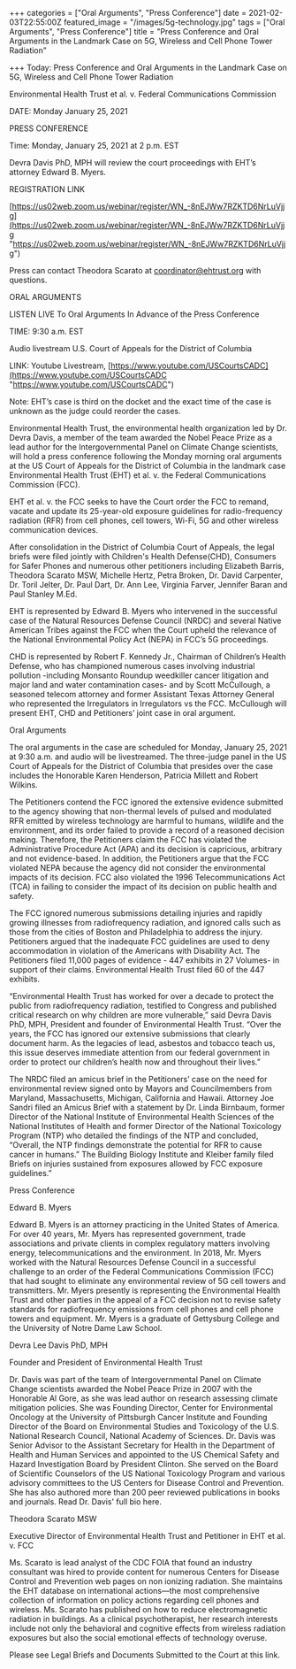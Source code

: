 +++
categories = ["Oral Arguments", "Press Conference"]
date = 2021-02-03T22:55:00Z
featured_image = "/images/5g-technology.jpg"
tags = ["Oral Arguments", "Press Conference"]
title = "Press Conference and Oral Arguments in the Landmark Case on 5G, Wireless and Cell Phone Tower Radiation"

+++
Today: Press Conference and Oral Arguments in the Landmark Case on 5G, Wireless and Cell Phone Tower Radiation

Environmental Health Trust et al. v. Federal Communications Commission

DATE: Monday January 25, 2021 

PRESS CONFERENCE 

Time: Monday, January 25, 2021 at 2 p.m. EST 

Devra Davis PhD, MPH will review the court proceedings with EHT’s attorney Edward B. Myers. 

REGISTRATION LINK 

[https://us02web.zoom.us/webinar/register/WN_-8nEJWw7RZKTD6NrLuVjjg](https://us02web.zoom.us/webinar/register/WN_-8nEJWw7RZKTD6NrLuVjjg "https://us02web.zoom.us/webinar/register/WN_-8nEJWw7RZKTD6NrLuVjjg")

Press can contact Theodora Scarato at coordinator@ehtrust.org with questions. 

ORAL ARGUMENTS

LISTEN LIVE To Oral Arguments In Advance of the Press Conference 

TIME: 9:30 a.m. EST 

Audio livestream U.S. Court of Appeals for the District of Columbia 

LINK: Youtube Livestream, [https://www.youtube.com/USCourtsCADC](https://www.youtube.com/USCourtsCADC "https://www.youtube.com/USCourtsCADC") 

Note: EHT’s case is third on the docket and the exact time of the case is unknown as the judge could reorder the cases. 

Environmental Health Trust, the environmental health organization led by Dr. Devra Davis, a member of the team awarded the Nobel Peace Prize as a lead author for the Intergovernmental Panel on Climate Change scientists, will hold a press conference following the Monday morning oral arguments at the US Court of Appeals for the District of Columbia in the landmark case Environmental Health Trust (EHT) et al. v. the Federal Communications Commission (FCC).  

EHT et al. v. the FCC seeks to have the Court order the FCC to remand, vacate and update its 25-year-old exposure guidelines for radio-frequency radiation (RFR) from cell phones, cell towers, Wi-Fi, 5G and other wireless communication devices. 

After consolidation in the District of Columbia Court of Appeals, the legal briefs were filed jointly with Children's Health Defense(CHD), Consumers for Safer Phones and numerous other petitioners including Elizabeth Barris, Theodora Scarato MSW, Michelle Hertz, Petra Broken, Dr. David Carpenter, Dr. Toril Jelter, Dr. Paul Dart, Dr. Ann Lee, Virginia Farver, Jennifer Baran and Paul Stanley M.Ed. 

EHT is represented by Edward B. Myers who intervened in the successful case of the Natural Resources Defense Council (NRDC) and several Native American Tribes against the FCC when the Court upheld the relevance of the National Environmental Policy Act (NEPA) in FCC’s 5G proceedings. 

CHD is represented by Robert F. Kennedy Jr., Chairman of Children’s Health Defense, who has championed numerous cases involving industrial pollution -including Monsanto Roundup weedkiller cancer litigation and major land and water contamination cases- and by Scott McCullough, a seasoned telecom attorney and former Assistant Texas Attorney General who represented the Irregulators in Irregulators vs the FCC. McCullough will present EHT, CHD and Petitioners’ joint case in oral argument. 

Oral Arguments 

The oral arguments in the case are scheduled for Monday, January 25, 2021 at 9:30 a.m. and audio will be livestreamed. The three-judge panel in the US Court of Appeals for the District of Columbia that presides over the case includes the Honorable Karen Henderson, Patricia Millett and Robert Wilkins. 

The Petitioners contend the FCC ignored the extensive evidence submitted to the agency showing that non-thermal levels of pulsed and modulated RFR emitted by wireless technology are harmful to humans, wildlife and the environment, and its order failed to provide a record of a reasoned decision making. Therefore, the Petitioners claim the FCC has violated the Administrative Procedure Act (APA) and its decision is capricious, arbitrary and not evidence-based. In addition, the Petitioners argue that the FCC violated NEPA because the agency did not consider the environmental impacts of its decision. FCC also violated the 1996 Telecommunications Act (TCA) in failing to consider the impact of its decision on public health and safety.

The FCC ignored numerous submissions detailing injuries and rapidly growing illnesses from radiofrequency radiation, and ignored calls such as those from the cities of Boston and Philadelphia to address the injury. Petitioners argued that the inadequate FCC guidelines are used to deny accommodation in violation of the Americans with Disability Act. The Petitioners filed 11,000 pages of evidence - 447 exhibits in 27 Volumes- in support of their claims. Environmental Health Trust filed 60 of the 447 exhibits. 

“Environmental Health Trust has worked for over a decade to protect the public from radiofrequency radiation, testified to Congress and published critical research on why children are more vulnerable,” said Devra Davis PhD, MPH, President and founder of Environmental Health Trust. “Over the years, the FCC has ignored our extensive submissions that clearly document harm. As the legacies of lead, asbestos and tobacco teach us, this issue deserves immediate attention from our federal government in order to protect our children’s health now and throughout their lives.” 

The NRDC filed an amicus brief in the Petitioners’ case on the need for environmental review signed onto by Mayors and Councilmembers from Maryland, Massachusetts, Michigan, California and Hawaii. Attorney Joe Sandri filed an Amicus Brief with a statement by Dr. Linda Birnbaum, former Director of the National Institute of Environmental Health Sciences of the National Institutes of Health and former Director of the National Toxicology Program (NTP) who detailed the findings of the NTP and concluded, “Overall, the NTP findings demonstrate the potential for RFR to cause cancer in humans.” The Building Biology Institute and Kleiber family filed Briefs on injuries sustained from exposures allowed by FCC exposure guidelines.” 

Press Conference 

Edward B. Myers 

Edward B. Myers is an attorney practicing in the United States of America. For over 40 years, Mr. Myers has represented government, trade associations and private clients in complex regulatory matters involving energy, telecommunications and the environment. In 2018, Mr. Myers worked with the Natural Resources Defense Council in a successful challenge to an order of the Federal Communications Commission (FCC) that had sought to eliminate any environmental review of 5G cell towers and transmitters. Mr. Myers presently is representing the Environmental Health Trust and other parties in the appeal of a FCC decision not to revise safety standards for radiofrequency emissions from cell phones and cell phone towers and equipment. Mr. Myers is a graduate of Gettysburg College and the University of Notre Dame Law School.  

Devra Lee Davis PhD, MPH

Founder and President of Environmental Health Trust

Dr. Davis was part of the team of Intergovernmental Panel on Climate Change scientists awarded the Nobel Peace Prize in 2007 with the Honorable Al Gore, as she was lead author on research assessing climate mitigation policies. She was Founding Director, Center for Environmental Oncology at the University of Pittsburgh Cancer Institute and Founding Director of the Board on Environmental Studies and Toxicology of the U.S. National Research Council, National Academy of Sciences. Dr. Davis was Senior Advisor to the Assistant Secretary for Health in the Department of Health and Human Services and appointed to the US Chemical Safety and Hazard Investigation Board by President Clinton. She served on the Board of Scientific Counselors of the US National Toxicology Program and various advisory committees to the US Centers for Disease Control and Prevention. She has also authored more than 200 peer reviewed publications in books and journals. Read Dr. Davis' full bio here. 

Theodora Scarato MSW

Executive Director of Environmental Health Trust and Petitioner in EHT et al. v. FCC

Ms. Scarato is lead analyst of the CDC FOIA that found an industry consultant was hired to provide content for numerous Centers for Disease Control and Prevention web pages on non ionizing radiation. She maintains the EHT database on international actions—the most comprehensive collection of information on policy actions regarding cell phones and wireless. Ms. Scarato has published on how to reduce electromagnetic radiation in buildings. As a clinical psychotherapist, her research interests include not only the behavioral and cognitive effects from wireless radiation exposures but also the social emotional effects of technology overuse. 

Please see Legal Briefs and Documents Submitted to the Court at this link.